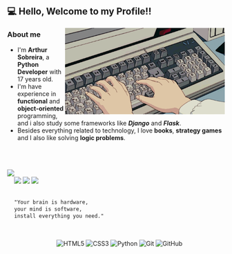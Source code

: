 ## 💻 Hello, Welcome to my Profile!!

<img src=pragramming.gif height=200 align=right>

### About me
  * I'm **Arthur Sobreira**, a **Python Developer** with 17 years old. 
  * I'm have experience in **functional** and **object-oriented** programming, 
    and i also study some frameworks like ***Django*** and ***Flask***.
  * Besides everything related to technology, I love **books**, **strategy games** and I also like solving **logic problems**.

<br>
<br>
<br>
<div>
  <a href="https://github.com/ArthurSobreira">
  <img align="left" height="180" src="https://github-readme-stats.vercel.app/api?username=ArthurSobreira&show_icons=false&theme=apprentice&include_all_commits=false&count_private=false"><br>
  <a align="center" href="https://instagram.com/arthursserpa" target="_blank"><img src="https://img.shields.io/badge/-Instagram-%23E4405F?style=for-the-badge&logo=instagram&logoColor=white" target="_blank"></a>
  <a align="center" href="mailto:tutusobreirai@gmail.com"><img src="https://img.shields.io/badge/-Gmail-%23333?style=for-the-badge&logo=gmail&logoColor=white" target="_blank"></a>
  <a align="center" href="https://www.linkedin.com/in/arthur-sobreira-96591722b" target="_blank"><img src="https://img.shields.io/badge/-LinkedIn-%230077B5?style=for-the-badge&logo=linkedin&logoColor=white" target="_blank"></a>
</div>
 
<br> 

```
"Your brain is hardware, 
your mind is software, 
install everything you need."
```
 
##

<div align="center" style="display: inline_block"><br>
  <img align="center" alt="HTML5" height=30
       src="https://img.shields.io/badge/HTML5-E34F26?style=for-the-badge&logo=html5&logoColor=white">
  <img align="center" alt="CSS3" height=30
       src="https://img.shields.io/badge/CSS3-1572B6?style=for-the-badge&logo=css3&logoColor=white">
  <img align="center" alt="Python" height=30 
       src="https://img.shields.io/badge/Python-14354C?style=for-the-badge&logo=python&logoColor=white">
  <img align="center" alt="Git" height=30 
       src="https://img.shields.io/badge/GIT-E44C30?style=for-the-badge&logo=git&logoColor=white">
  <img align="center" alt="GitHub" height=30
       src=https://img.shields.io/badge/GitHub-100000?style=for-the-badge&logo=github&logoColor=whit>
</div>
 
